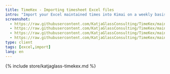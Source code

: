 ```yaml
---
title: TimeKex - Importing timesheet Excel files
intro: "Import your Excel maintained times into Kimai on a weekly basis. A flat customer/project/activity import from Excel is also available."
screenshot: 
  - https://raw.githubusercontent.com/KatjaGlassConsulting/TimeKex/main/docs/img/timesheet_to_kimai_01.gif
  - https://raw.githubusercontent.com/KatjaGlassConsulting/TimeKex/main/docs/img/layout_week_display.png
  - https://raw.githubusercontent.com/KatjaGlassConsulting/TimeKex/main/docs/img/example_admin_create_02.png
  - https://raw.githubusercontent.com/KatjaGlassConsulting/TimeKex/main/docs/img/layout_week_display_issues.png
type: client
tags: [excel,import]
lang: en
---
```


{% include store/katjaglass-timekex.md %}
